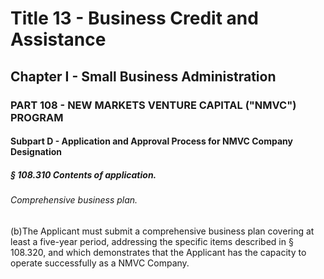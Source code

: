 
# Title 13 - Business Credit and Assistance
## Chapter I - Small Business Administration
### PART 108 - NEW MARKETS VENTURE CAPITAL ("NMVC") PROGRAM
#### Subpart D - Application and Approval Process for NMVC Company Designation
##### § 108.310 Contents of application.
###### Comprehensive business plan.

(b)The Applicant must submit a comprehensive business plan covering at least a five-year period, addressing the specific items described in § 108.320, and which demonstrates that the Applicant has the capacity to operate successfully as a NMVC Company.
